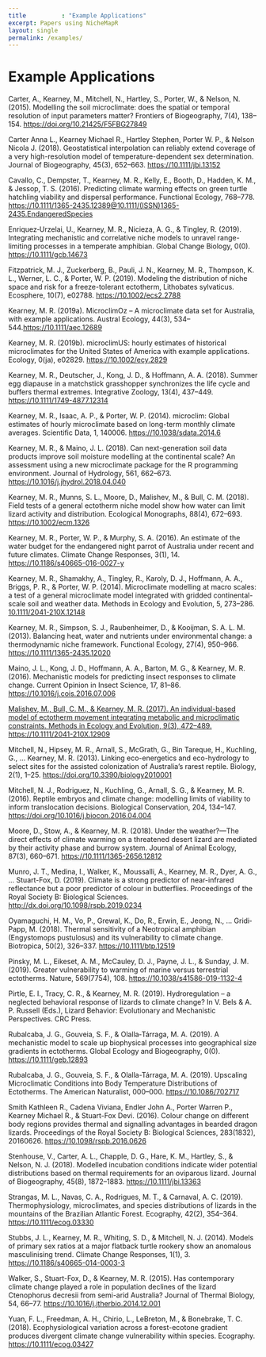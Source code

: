 ```yaml
---
title          : "Example Applications"
excerpt: Papers using NicheMapR
layout: single
permalink: /examples/
---
```

<h1>Example Applications</h1>

<p>
Carter, A., Kearney, M., Mitchell, N., Hartley, S., Porter, W., & Nelson, N. (2015). Modelling the soil microclimate: does the spatial or temporal resolution of input parameters matter? Frontiers of Biogeography, 7(4), 138–154. <a href="https://doi.org/10.21425/F5FBG27849">https://doi.org/10.21425/F5FBG27849</a>
<p>
Carter Anna L., Kearney Michael R., Hartley Stephen, Porter W. P., & Nelson Nicola J. (2018). Geostatistical interpolation can reliably extend coverage of a very high-resolution model of temperature-dependent sex determination. Journal of Biogeography, 45(3), 652–663. <a href="https://10.1111/jbi.13152">https://10.1111/jbi.13152</a>
<p>
Cavallo, C., Dempster, T., Kearney, M. R., Kelly, E., Booth, D., Hadden, K. M., & Jessop, T. S. (2016). Predicting climate warming effects on green turtle hatchling viability and dispersal performance. Functional Ecology, 768–778. <a href="https://10.1111/1365-2435.12389@10.1111/(ISSN)1365-2435.EndangeredSpecies">https://10.1111/1365-2435.12389@10.1111/(ISSN)1365-2435.EndangeredSpecies</a>
<p>
Enriquez‐Urzelai, U., Kearney, M. R., Nicieza, A. G., & Tingley, R. (2019). Integrating mechanistic and correlative niche models to unravel range-limiting processes in a temperate amphibian. Global Change Biology, 0(0). <a href="https://10.1111/gcb.14673">https://10.1111/gcb.14673</a>
<p>
Fitzpatrick, M. J., Zuckerberg, B., Pauli, J. N., Kearney, M. R., Thompson, K. L., Werner, L. C., & Porter, W. P. (2019). Modeling the distribution of niche space and risk for a freeze-tolerant ectotherm, Lithobates sylvaticus. Ecosphere, 10(7), e02788. <a href="https://10.1002/ecs2.2788">https://10.1002/ecs2.2788</a>
<p>
Kearney, M. R. (2019a). MicroclimOz – A microclimate data set for Australia, with example applications. Austral Ecology, 44(3), 534–544.<a href= https://10.1111/aec.12689">https://10.1111/aec.12689</a>
<p>
Kearney, M. R. (2019b). microclimUS: hourly estimates of historical microclimates for the United States of America with example applications. Ecology, 0(ja), e02829. <a href="https://10.1002/ecy.2829">https://10.1002/ecy.2829</a>
<p>
Kearney, M. R., Deutscher, J., Kong, J. D., & Hoffmann, A. A. (2018). Summer egg diapause in a matchstick grasshopper synchronizes the life cycle and buffers thermal extremes. Integrative Zoology, 13(4), 437–449. <a href="https://10.1111/1749-4877.12314">https://10.1111/1749-4877.12314</a>
<p>
Kearney, M. R., Isaac, A. P., & Porter, W. P. (2014). microclim: Global estimates of hourly microclimate based on long-term monthly climate averages. Scientific Data, 1, 140006.  <a href="https://10.1038/sdata.2014.6">https://10.1038/sdata.2014.6</a>
<p>
Kearney, M. R., & Maino, J. L. (2018). Can next-generation soil data products improve soil moisture modelling at the continental scale? An assessment using a new microclimate package for the R programming environment. Journal of Hydrology, 561, 662–673. <a href="https://10.1016/j.jhydrol.2018.04.040">https://10.1016/j.jhydrol.2018.04.040</a>
<p>
Kearney, M. R., Munns, S. L., Moore, D., Malishev, M., & Bull, C. M. (2018). Field tests of a general ectotherm niche model show how water can limit lizard activity and distribution. Ecological Monographs, 88(4), 672–693. <a href="https://10.1002/ecm.1326">https://10.1002/ecm.1326</a>
<p>
Kearney, M. R., Porter, W. P., & Murphy, S. A. (2016). An estimate of the water budget for the endangered night parrot of Australia under recent and future climates. Climate Change Responses, 3(1), 14. <a href="https://10.1186/s40665-016-0027-y">https://10.1186/s40665-016-0027-y</a>
<p>
Kearney, M. R., Shamakhy, A., Tingley, R., Karoly, D. J., Hoffmann, A. A., Briggs, P. R., & Porter, W. P. (2014). Microclimate modelling at macro scales: a test of a general microclimate model integrated with gridded continental-scale soil and weather data. Methods in Ecology and Evolution, 5, 273–286.  <a href="10.1111/2041-210X.12148">10.1111/2041-210X.12148</a>
<p>
Kearney, M. R., Simpson, S. J., Raubenheimer, D., & Kooijman, S. A. L. M. (2013). Balancing heat, water and nutrients under environmental change: a thermodynamic niche framework. Functional Ecology, 27(4), 950–966. <a href="https://10.1111/1365-2435.12020">https://10.1111/1365-2435.12020</a>
<p>
Maino, J. L., Kong, J. D., Hoffmann, A. A., Barton, M. G., & Kearney, M. R. (2016). Mechanistic models for predicting insect responses to climate change. Current Opinion in Insect Science, 17, 81–86. <a href="https://10.1016/j.cois.2016.07.006">https://10.1016/j.cois.2016.07.006
<p>
Malishev, M., Bull, C. M., & Kearney, M. R. (2017). An individual-based model of ectotherm movement integrating metabolic and microclimatic constraints. Methods in Ecology and Evolution, 9(3), 472–489. <a href="https://10.1111/2041-210X.12909">https://10.1111/2041-210X.12909</a>
<p>
Mitchell, N., Hipsey, M. R., Arnall, S., McGrath, G., Bin Tareque, H., Kuchling, G., … Kearney, M. R. (2013). Linking eco-energetics and eco-hydrology to select sites for the assisted colonization of Australia’s rarest reptile. Biology, 2(1), 1–25. <a href="https://doi.org/10.3390/biology2010001">https://doi.org/10.3390/biology2010001</a>
<p>
Mitchell, N. J., Rodriguez, N., Kuchling, G., Arnall, S. G., & Kearney, M. R. (2016). Reptile embryos and climate change: modelling limits of viability to inform translocation decisions. Biological Conservation, 204, 134–147. <a href="https://doi.org/10.1016/j.biocon.2016.04.004">https://doi.org/10.1016/j.biocon.2016.04.004</a>
<p>
Moore, D., Stow, A., & Kearney, M. R. (2018). Under the weather?—The direct effects of climate warming on a threatened desert lizard are mediated by their activity phase and burrow system. Journal of Animal Ecology, 87(3), 660–671. <a href="https://10.1111/1365-2656.12812">https://10.1111/1365-2656.12812</a>
<p>
Munro, J. T., Medina, I., Walker, K., Moussalli, A., Kearney, M. R., Dyer, A. G., … Stuart-Fox, D. (2019). Climate is a strong predictor of near-infrared reflectance but a poor predictor of colour in butterflies. Proceedings of the Royal Society B: Biological Sciences. <a href="http://dx.doi.org/10.1098/rspb.2019.0234">http://dx.doi.org/10.1098/rspb.2019.0234</a>
<p>
Oyamaguchi, H. M., Vo, P., Grewal, K., Do, R., Erwin, E., Jeong, N., … Gridi‐Papp, M. (2018). Thermal sensitivity of a Neotropical amphibian (Engystomops pustulosus) and its vulnerability to climate change. Biotropica, 50(2), 326–337. <a href="https://10.1111/btp.12519">https://10.1111/btp.12519</a>
<p>
Pinsky, M. L., Eikeset, A. M., McCauley, D. J., Payne, J. L., & Sunday, J. M. (2019). Greater vulnerability to warming of marine versus terrestrial ectotherms. Nature, 569(7754), 108. <a href="https://10.1038/s41586-019-1132-4">https://10.1038/s41586-019-1132-4</a>
<p>
Pirtle, E. I., Tracy, C. R., & Kearney, M. R. (2019). Hydroregulation – a neglected behavioral response of lizards to climate change? In V. Bels & A. P. Russell (Eds.), Lizard Behavior: Evolutionary and Mechanistic Perspectives. CRC Press.
<p>
Rubalcaba, J. G., Gouveia, S. F., & Olalla‐Tárraga, M. A. (2019). A mechanistic model to scale up biophysical processes into geographical size gradients in ectotherms. Global Ecology and Biogeography, 0(0). <a href="https://10.1111/geb.12893">https://10.1111/geb.12893</a>
<p>
Rubalcaba, J. G., Gouveia, S. F., & Olalla-Tárraga, M. A. (2019). Upscaling Microclimatic Conditions into Body Temperature Distributions of Ectotherms. The American Naturalist, 000–000. <a href="https://10.1086/702717">https://10.1086/702717</a>
<p>
Smith Kathleen R., Cadena Viviana, Endler John A., Porter Warren P., Kearney Michael R., & Stuart-Fox Devi. (2016). Colour change on different body regions provides thermal and signalling advantages in bearded dragon lizards. Proceedings of the Royal Society B: Biological Sciences, 283(1832), 20160626. <a href="https://10.1098/rspb.2016.0626">https://10.1098/rspb.2016.0626</a>
<p>
Stenhouse, V., Carter, A. L., Chapple, D. G., Hare, K. M., Hartley, S., & Nelson, N. J. (2018). Modelled incubation conditions indicate wider potential distributions based on thermal requirements for an oviparous lizard. Journal of Biogeography, 45(8), 1872–1883. <a href="https://10.1111/jbi.13363">https://10.1111/jbi.13363</a>
<p>
Strangas, M. L., Navas, C. A., Rodrigues, M. T., & Carnaval, A. C. (2019). Thermophysiology, microclimates, and species distributions of lizards in the mountains of the Brazilian Atlantic Forest. Ecography, 42(2), 354–364. <a href="https://10.1111/ecog.03330">https://10.1111/ecog.03330</a>
<p>
Stubbs, J. L., Kearney, M. R., Whiting, S. D., & Mitchell, N. J. (2014). Models of primary sex ratios at a major flatback turtle rookery show an anomalous masculinising trend. Climate Change Responses, 1(1), 3. <a href="https://10.1186/s40665-014-0003-3">https://10.1186/s40665-014-0003-3</a>
<p>
Walker, S., Stuart-Fox, D., & Kearney, M. R. (2015). Has contemporary climate change played a role in population declines of the lizard Ctenophorus decresii from semi-arid Australia? Journal of Thermal Biology, 54, 66–77. <a href="https://10.1016/j.jtherbio.2014.12.001">https://10.1016/j.jtherbio.2014.12.001</a>
<p>
Yuan, F. L., Freedman, A. H., Chirio, L., LeBreton, M., & Bonebrake, T. C. (2018). Ecophysiological variation across a forest-ecotone gradient produces divergent climate change vulnerability within species. Ecography. <a href="https://10.1111/ecog.03427">https://10.1111/ecog.03427</a>
